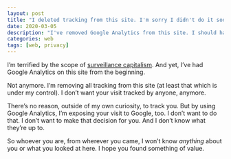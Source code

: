 ```yaml
---
layout: post
title: "I deleted tracking from this site. I'm sorry I didn't do it sooner."
date: 2020-03-05
description: "I've removed Google Analytics from this site. I should have done it sooner. I'm not interested in exposing your information in order to sate my own curiosity."
categories: web
tags: [web, privacy]
---
```


I’m terrified by the scope of [surveillance capitalism](https://www.theguardian.com/technology/2019/jan/20/shoshana-zuboff-age-of-surveillance-capitalism-google-facebook). And yet, I’ve had Google Analytics on this site from the beginning.

Not anymore. I’m removing all tracking from this site (at least that which is under my control). I don’t want your visit tracked by anyone, anymore.

There’s no reason, outside of my own curiosity, to track you. But by using Google Analytics, I’m exposing your visit to Google, too. I don’t want to do that. I don’t want to make that decision for you. And I don’t know what they’re up to.

So whoever you are, from wherever you came, I won’t know _anything_ about you or what you looked at here. I hope you found something of value.